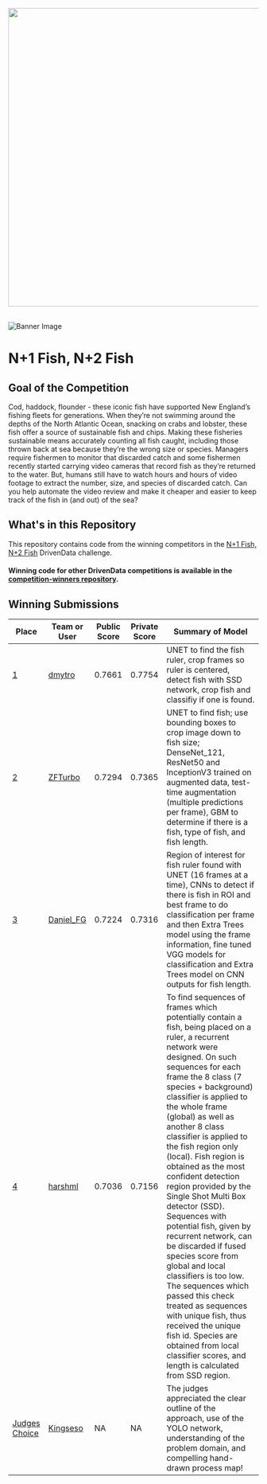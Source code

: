 [<img src='https://s3.amazonaws.com/drivendata-public-assets/logo-white-blue.png' width='600'>](https://www.drivendata.org/)
<br><br>

![Banner Image](https://s3.amazonaws.com:443/drivendata/comp_images/fish-tile.png)

# N+1 Fish, N+2 Fish
## Goal of the Competition
Cod, haddock, flounder - these iconic fish have supported New England’s fishing fleets for generations. When they’re not swimming around the depths of the North Atlantic Ocean, snacking on crabs and lobster, these fish offer a source of sustainable fish and chips. Making these fisheries sustainable means accurately counting all fish caught, including those thrown back at sea because they’re the wrong size or species. Managers require fishermen to monitor that discarded catch and some fishermen recently started carrying video cameras that record fish as they’re returned to the water. But, humans still have to watch hours and hours of video footage to extract the number, size, and species of discarded catch. Can you help automate the video review and make it cheaper and easier to keep track of the fish in (and out) of the sea?

## What's in this Repository
This repository contains code from the winning competitors in the [N+1 Fish, N+2 Fish](https://www.drivendata.org/competitions/48/identify-fish-challenge/) DrivenData challenge.

#### Winning code for other DrivenData competitions is available in the [competition-winners repository](https://github.com/drivendataorg/competition-winners).


## Winning Submissions

| Place | Team or User | Public Score | Private Score | Summary of Model |
| --- | --- | --- | --- | --- |
| [1](/1st-place) | [dmytro](https://www.drivendata.org/users/dmytro/) | 0.7661 | 0.7754 | UNET to find the fish ruler, crop frames so ruler is centered, detect fish with SSD network, crop fish and classifiy if one is found. |
| [2](/2nd-place) | [ZFTurbo](https://www.drivendata.org/users/ZFTurbo/) | 0.7294 | 0.7365 | UNET to find fish; use bounding boxes to crop image down to fish size; DenseNet_121, ResNet50 and InceptionV3 trained on augmented data, test-time augmentation (multiple predictions per frame), GBM to determine if there is a fish, type of fish, and fish length.  |
| [3](/3rd-place) | [Daniel_FG](https://www.drivendata.org/users/Daniel_FG/) | 0.7224 | 0.7316 | Region of interest for fish ruler found with UNET (16 frames at a time), CNNs to detect if there is fish in ROI and best frame to do classification per frame and then Extra Trees model using the frame information, fine tuned VGG models for classification and Extra Trees model on CNN outputs for fish length.  |
| [4](/4th-place) | [harshml](https://www.drivendata.org/users/harshml/) | 0.7036 | 0.7156 | To find sequences of frames which potentially contain a fish, being placed on a ruler, a recurrent network were designed. On such sequences for each frame the 8 class (7 species + background) classifier is applied to the whole frame (global) as well as another 8 class classifier is applied to the fish region only (local). Fish region is obtained as the most confident detection region provided by the Single Shot Multi Box detector (SSD). Sequences with potential fish, given by recurrent network, can be discarded if fused species score from global and local classifiers is too low. The sequences which passed this check treated as sequences with unique fish, thus received the unique fish id. Species are obtained from local classifier scores, and length is calculated from SSD region. |
| [Judges Choice](/judges-choice) | [Kingseso](https://www.drivendata.org/users/Kingseso/) | NA | NA | The judges appreciated the clear outline of the approach, use of the YOLO network, understanding of the problem domain, and compelling hand-drawn process map! |
